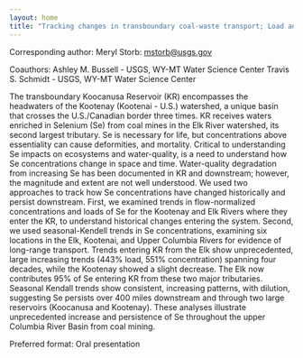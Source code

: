 ```yaml
---
layout: home
title: "Tracking changes in transboundary coal-waste transport; Load and concentration trends into Koocanusa Reservoir and long-range transport of Selenium between Canada and the USA"
---
```



Corresponding author: Meryl Storb: mstorb@usgs.gov

Coauthors: Ashley M. Bussell - USGS, WY-MT Water Science Center
 Travis S. Schmidt - USGS, WY-MT Water Science Center 

The transboundary Koocanusa Reservoir (KR) encompasses the headwaters of the Kootenay (Kootenai - U.S.) watershed, a unique basin that crosses the U.S./Canadian border three times. KR receives waters enriched in Selenium (Se) from coal mines in the Elk River watershed, its second largest tributary. Se is necessary for life, but concentrations above essentiality can cause deformities, and mortality. Critical to understanding Se impacts on ecosystems and water-quality, is a need to understand how Se concentrations change in space and time. Water-quality degradation from increasing Se has been documented in KR and downstream; however, the magnitude and extent are not well understood. We used two approaches to track how Se concentrations have changed historically and persist downstream. First, we examined trends in flow-normalized concentrations and loads of Se for the Kootenay and Elk Rivers where they enter the KR, to understand historical changes entering the system. Second, we used seasonal-Kendell trends in Se concentrations, examining six locations in the Elk, Kootenai, and Upper Columbia Rivers for evidence of long-range transport. Trends entering KR from the Elk show unprecedented, large increasing trends (443% load, 551% concentration) spanning four decades, while the Kootenay showed a slight decrease. The Elk now contributes 95% of Se entering KR from these two major tributaries. Seasonal Kendall trends show consistent, increasing patterns, with dilution, suggesting Se persists over 400 miles downstream and through two large reservoirs (Koocanusa and Kootenay). These analyses illustrate unprecedented increase and persistence of Se throughout the upper Columbia River Basin from coal mining.

Preferred format: Oral presentation
